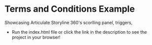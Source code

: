 # Terms and Conditions Example
 Showcasing Articulate Storyline 360's scorlling panel, triggers, 
- Run the index.html file or click the link in the description to see the project in your browser!
